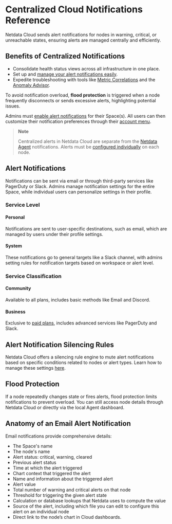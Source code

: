 # Centralized Cloud Notifications Reference

Netdata Cloud sends alert notifications for nodes in warning, critical, or unreachable states, ensuring alerts are managed centrally and efficiently.

## Benefits of Centralized Notifications

- Consolidate health status views across all infrastructure in one place.
- Set up and [manage your alert notifications easily](https://github.com/netdata/netdata/blob/master/docs/alerts-and-notifications/notifications/centralized-cloud-notifications/manage-notification-methods.md).
- Expedite troubleshooting with tools like [Metric Correlations](https://github.com/netdata/netdata/blob/master/docs/cloud/insights/metric-correlations.md) and the [Anomaly Advisor](https://github.com/netdata/netdata/blob/master/docs/dashboards-and-charts/anomaly-advisor-tab.md).

To avoid notification overload, **flood protection** is triggered when a node frequently disconnects or sends excessive alerts, highlighting potential issues.

Admins must [enable alert notifications](https://github.com/netdata/netdata/blob/master/docs/alerts-and-notifications/notifications/centralized-cloud-notifications/manage-notification-methods.md#manage-space-notification-settings) for their Space(s). All users can then customize their notification preferences through their [account menu](https://github.com/netdata/netdata/blob/master/docs/cloud/alerts-notifications/#manage-user-notification-settings).

> **Note**
>
> Centralized alerts in Netdata Cloud are separate from the [Netdata Agent](https://github.com/netdata/netdata/blob/master/docs/alerts-and-notifications/notifications/README.md) notifications. Alerts must be [configured individually](https://github.com/netdata/netdata/blob/master/src/health/REFERENCE.md) on each node.

## Alert Notifications

Notifications can be sent via email or through third-party services like PagerDuty or Slack. Admins manage notification settings for the entire Space, while individual users can personalize settings in their profile.

### Service Level

#### Personal

Notifications are sent to user-specific destinations, such as email, which are managed by users under their profile settings.

#### System

These notifications go to general targets like a Slack channel, with admins setting rules for notification targets based on workspace or alert level.

### Service Classification

#### Community

Available to all plans, includes basic methods like Email and Discord.

#### Business

Exclusive to [paid plans](https://github.com/netdata/netdata/blob/master/docs/cloud/manage/plans.md), includes advanced services like PagerDuty and Slack.

## Alert Notification Silencing Rules

Netdata Cloud offers a silencing rule engine to mute alert notifications based on specific conditions related to nodes or alert types. Learn how to manage these settings [here](https://github.com/netdata/netdata/blob/master/docs/alerts-and-notifications/notifications/centralized/cloud/notifications/manage-alert-notification-silending-rules.md).

## Flood Protection

If a node repeatedly changes state or fires alerts, flood protection limits notifications to prevent overload. You can still access node details through Netdata Cloud or directly via the local Agent dashboard.

## Anatomy of an Email Alert Notification

Email notifications provide comprehensive details:

- The Space's name
- The node's name
- Alert status: critical, warning, cleared
- Previous alert status
- Time at which the alert triggered
- Chart context that triggered the alert
- Name and information about the triggered alert
- Alert value
- Total number of warning and critical alerts on that node
- Threshold for triggering the given alert state
- Calculation or database lookups that Netdata uses to compute the value
- Source of the alert, including which file you can edit to configure this alert on an individual node
- Direct link to the node’s chart in Cloud dashboards.
